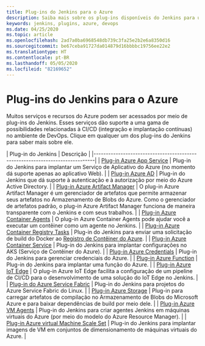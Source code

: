 ```yaml
---
title: Plug-ins do Jenkins para o Azure
description: Saiba mais sobre os plug-ins disponíveis do Jenkins para uso com o Azure
keywords: jenkins, plugins, azure, devops
ms.date: 04/25/2020
ms.topic: article
ms.openlocfilehash: 2ad7a0ba6968548db739c3fa25e2b2e6a8350d16
ms.sourcegitcommit: be67ceba91727da014879d16bbbbc19756ee22e2
ms.translationtype: HT
ms.contentlocale: pt-BR
ms.lasthandoff: 05/05/2020
ms.locfileid: "82169652"
---
```

# <a name="jenkins-plug-ins-for-azure"></a>Plug-ins do Jenkins para o Azure

Muitos serviços e recursos do Azure podem ser acessados por meio de plug-ins do Jenkins. Esses serviços dão suporte a uma gama de possibilidades relacionadas à CI/CD (integração e implantação contínuas) no ambiente de DevOps. Clique em qualquer um dos plug-ins do Jenkins para saber mais sobre ele.

| Plug-in do Jenkins | Descrição                                   |
|------------------------------------------------------------------------------|
| [Plug-in Azure App Service](https://plugins.jenkins.io/azure-app-service)     | Plug-in do Jenkins para implantar um Serviço de Aplicativo do Azure (no momento dá suporte apenas ao aplicativo Web). | 
| [Plug-in Azure AD](https://plugins.jenkins.io/azure-ad)                       | Plug-in do Jenkins que dá suporte à autenticação e à autorização por meio do Azure Active Directory. | 
| [Plug-in Azure Artifact Manager](https://plugins.jenkins.io/azure-artifact-manager) | O plug-in Azure Artifact Manager é um gerenciador de artefatos que permite armazenar seus artefatos no Armazenamento de Blobs do Azure. Como o gerenciador de artefatos padrão, o plug-in Azure Artifact Manager funciona de maneira transparente com o Jenkins e com seus trabalhos. | 
| [Plug-in Azure Container Agents](https://plugins.jenkins.io/azure-container-agents) | O plug-in Azure Container Agents pode ajudar você a executar um contêiner como um agente no Jenkins. | 
| [Plug-in Azure Container Registry Tasks](https://plugins.jenkins.io/azure-container-registry-tasks)       | Plug-in do Jenkins para enviar uma solicitação de build do Docker ao [Registro de Contêiner do Azure](/azure/container-registry/container-registry-tasks-overview). |
| [Plug-in Azure Container Service](https://plugins.jenkins.io/azure-acs)       | Plug-in do Jenkins para implantar configurações no AKS (Serviço de Contêiner do Azure). | 
| [Plug-in Azure Credentials](https://plugins.jenkins.io/azure-credentials)      | Plug-in do Jenkins para gerenciar credenciais do Azure. | 
| [Plug-in Azure Function](https://plugins.jenkins.io/azure-function)           | Plug-in do Jenkins para implantar uma função do Azure. | 
| [Plug-in Azure IoT Edge](https://plugins.jenkins.io/azure-iot-edge)           | O plug-in Azure IoT Edge facilita a configuração de um pipeline de CI/CD para o desenvolvimento de uma solução do IoT Edge no Jenkins. | 
| [Plug-in do Azure Service Fabric](https://plugins.jenkins.io/service-fabric)     | Plug-in do Jenkins para projetos do Azure Service Fabric do Linux. |
| [Plug-in Azure Storage](https://plugins.jenkins.io/windows-azure-storage)     | Plug-in para carregar artefatos de compilação no Armazenamento de Blobs do Microsoft Azure e para baixar dependências de build por meio dele. | 
| [Plug-in Azure VM Agents](https://plugins.jenkins.io/azure-vm-agents)         | Plug-in do Jenkins para criar agentes Jenkins em máquinas virtuais do Azure (por meio do modelo do Azure Resource Manager). | 
| [Plug-in Azure virtual Machine Scale Set](https://plugins.jenkins.io/azure-vmss)           | Plug-in do Jenkins para implantar imagens de VM em conjuntos de dimensionamento de máquinas virtuais do Azure. | 